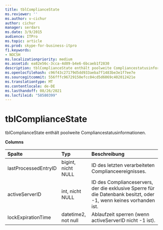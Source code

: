 ```yaml
---
title: tblComplianceState
ms.reviewer: ''
ms.author: v-cichur
author: cichur
manager: serdars
ms.date: 3/9/2015
audience: ITPro
ms.topic: article
ms.prod: skype-for-business-itpro
f1.keywords:
- NOCSH
ms.localizationpriority: medium
ms.assetid: ea82e56c-3cca-4d89-b4e6-6bcaeb1f2830
description: tblComplianceState enthält poolweite Compliancestatusinformationen.
ms.openlocfilehash: c96f43c27179d5dd933aeba7f1483be3e1f7ee7e
ms.sourcegitcommit: 556fffc96729150efcc04cd5d6069c402012421e
ms.translationtype: MT
ms.contentlocale: de-DE
ms.lasthandoff: 08/26/2021
ms.locfileid: "58580399"
---
```

# <a name="tblcompliancestate"></a>tblComplianceState
 
tblComplianceState enthält poolweite Compliancestatusinformationen.
  
**Columns**

|**Spalte**|**Typ**|**Beschreibung**|
|:-----|:-----|:-----|
|lastProcessedEntryID  <br/> |bigint, nicht NULL  <br/> |ID des letzten verarbeiteten Complianceereignisses.  <br/> |
|activeServerID  <br/> |int, nicht NULL  <br/> |ID des Complianceservers, der die exklusive Sperre für die Datenbank besitzt, oder -1, wenn keines vorhanden ist.  <br/> |
|lockExpirationTime  <br/> |datetime2, not null  <br/> |Ablaufzeit sperren (wenn activeServerID nicht -1 ist).  <br/> |
   

